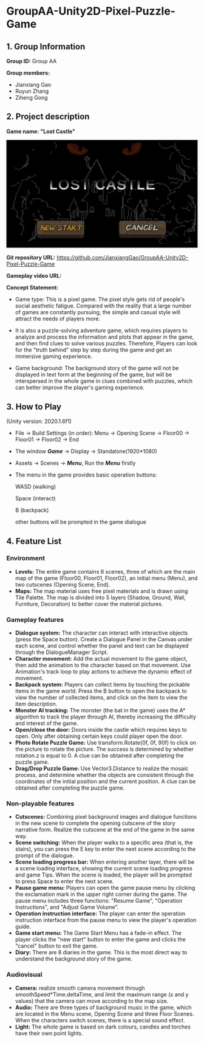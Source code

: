 # GroupAA-Unity2D-Pixel-Puzzle-Game

## 1. Group Information

**Group ID:** Group AA

**Group members:**

- Jianxiang Gao
- Ruyun Zhang
- Ziheng Gong

## 2. Project description

**Game name:** **"Lost Castle"**

![](https://github.com/JianxiangGao/GroupAA-Unity2D-Pixel-Puzzle-Game/blob/main/cover.png)

**Git repository URL:** https://github.com/JianxiangGao/GroupAA-Unity2D-Pixel-Puzzle-Game

**Gameplay video URL:** 

**Concept Statement:** 

- Game type: This is a pixel game. The pixel style gets rid of people's social aesthetic fatigue. Compared with the reality that a large number of games are constantly pursuing, the simple and casual style will attract the needs of players more.

- It is also a puzzle-solving adventure game, which requires players to analyze and process the information and plots that appear in the game, and then find clues to solve various puzzles. Therefore, Players can look for the "truth behind" step by step during the game and get an immersive gaming experience.

- Game background: The background story of the game will not be displayed in text form at the beginning of the game, but will be interspersed in the whole game in clues combined with puzzles, which can better improve the player's gaming experience.

## 3. How to Play

(Unity version: 2020.1.6f1)

- File -> Build Settings (in order): Menu -> Opening Scene -> Floor00 -> Floor01 -> Floor02 -> End

- The window ***Game*** -> Display -> Standalone(1920*1080)

- Assets -> Scenes -> ***Menu***, Run the ***Menu*** firstly

- The menu in the game provides basic operation buttons:

  WASD (walking)

  Space (interact)

  B (backpack)

  other buttons will be prompted in the game dialogue

## 4.  Feature List
### Environment

- **Levels:** The entire game contains 6 scenes, three of which are the main map of the game (Floor00, Floor01, Floor02), an initial menu (Menu), and two cutscenes (Opening Scene, End).
- **Maps:** The map material uses free pixel materials and is drawn using Tile Palette. The map is divided into 5 layers (Shadow, Ground, Wall, Furniture, Decoration) to better cover the material pictures.

### Gameplay features

- **Dialogue system:** The character can interact with interactive objects (press the Space button). Create a Dialogue Panel in the Canvas under each scene, and control whether the panel and text can be displayed through the DialogueManager Script.
- **Character movement:** Add the actual movement to the game object, then add the animation to the character based on that movement. Use Animation's track loop to play actions to achieve the dynamic effect of movement.
- **Backpack system:** Players can collect items by touching the pickable items in the game world. Press the B button to open the backpack to view the number of collected items, and click on the item to view the item description.
- **Monster AI tracking:** The monster (the bat in the game) uses the A* algorithm to track the player through AI, thereby increasing the difficulty and interest of the game.
- **Open/close the door:** Doors inside the castle which requires keys to open. Only after obtaining certain keys could player open the door.
- **Photo Rotate Puzzle Game:** Use transform.Rotate(0f, 0f, 90f) to click on the picture to rotate the picture. The success is determined by whether rotation.z is equal to 0. A clue can be obtained after completing the puzzle game.
- **Drag/Drop Puzzle Game:** Use Vector3.Distance to realize the mosaic process, and determine whether the objects are consistent through the coordinates of the initial position and the current position. A clue can be obtained after completing the puzzle game.

### Non-playable features

- **Cutscenes:** Combining pixel background images and dialogue functions in the new scene to complete the opening cutscene of the story narrative form. Realize the cutscene at the end of the game in the same way.
- **Scene switching:** When the player walks to a specific area (that is, the stairs), you can press the E key to enter the next scene according to the prompt of the dialogue.
- **Scene loading progress bar:** When entering another layer, there will be a scene loading interface, showing the current scene loading progress and game Tips. When the scene is loaded, the player will be prompted to press Space to enter the next scene.
- **Pause game menu:** Players can open the game pause menu by clicking the exclamation mark in the upper right corner during the game. The pause menu includes three functions: "Resume Game", "Operation Instructions", and "Adjust Game Volume".
- **Operation instruction interface:** The player can enter the operation instruction interface from the pause menu to view the player's operation guide.
- **Game start menu:** The Game Start Menu has a fade-in effect. The player clicks the "new start" button to enter the game and clicks the "cancel" button to exit the game.
- **Diary:** There are 8 diaries in the game. This is the most direct way to understand the background story of the game.

### Audiovisual

- **Camera:** realize smooth camera movement through smoothSpeed*Time.deltaTime, and limit the maximum range (x and y values) that the camera can move according to the map size.
- **Audio:** There are three types of background music in the game, which are located in the Menu scene, Opening Scene and three Floor Scenes. When the characters switch scenes, there is a special sound effect.
- **Light:** The whole game is based on dark colours, candles and torches have their own point lights.